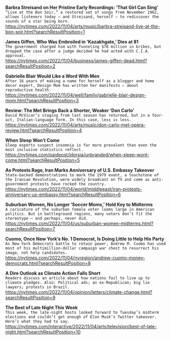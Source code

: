 **Barbra Streisand on Her Pristine Early Recordings: ‘That Girl Can Sing’**\
`“Live at the Bon Soir,” a restored set of songs from November 1962, allows listeners today — and Streisand, herself — to rediscover the sounds of a star being born.`\
https://nytimes.com/2022/11/04/arts/music/barbra-streisand-live-at-the-bon-soir.html?searchResultPosition=1

**James Giffen, Who Was Embroiled in ‘Kazakhgate,’ Dies at 81**\
`The government charged him with funneling $78 million in bribes, but dropped the case after a judge decided he had acted with C.I.A. approval.`\
https://nytimes.com/2022/11/04/business/james-giffen-dead.html?searchResultPosition=2

**Gabrielle Blair Would Like a Word With Men**\
`After 16 years of making a name for herself as a blogger and home decor expert, Design Mom has written her manifesto — about reproductive health.`\
https://nytimes.com/2022/11/04/well/family/gabrielle-blair-design-mom.html?searchResultPosition=3

**Review: The Met Brings Back a Shorter, Weaker ‘Don Carlo’**\
`David McVicar’s staging from last season has returned, but in a four-act, Italian-language form. In this case, less is less.`\
https://nytimes.com/2022/11/04/arts/music/don-carlo-met-opera-review.html?searchResultPosition=4

**When Sleep Won’t Come**\
`Sleep experts suspect insomnia is far more prevalent than even the most inclusive statistics reflect.`\
https://nytimes.com/paidpost/idorsia/unbranded/when-sleep-wont-come.html?searchResultPosition=5

**As Protests Rage, Iran Marks Anniversary of U.S. Embassy Takeover**\
`State-backed demonstrations to mark the 1979 event, a touchstone of the Iranian Revolution, were widely broadcast on TV and come as anti-government protests have rocked the country.`\
https://nytimes.com/2022/11/04/world/middleeast/iran-protests-anniversary-us-embassy.html?searchResultPosition=6

**Suburban Women, No Longer ‘Soccer Moms,’ Hold Key to Midterms**\
`A caricature of the suburban female voter looms large in American politics. But in battleground regions, many voters don’t fit the stereotype — and perhaps, never did.`\
https://nytimes.com/2022/11/04/us/suburban-women-midterms.html?searchResultPosition=7

**Cuomo, Once New York’s No. 1 Democrat, Is Doing Little to Help His Party**\
`As New York Democrats battle to retain power, Andrew M. Cuomo has used most of his multimillion-dollar campaign war chest to resurrect his image, not help candidates.`\
https://nytimes.com/2022/11/04/nyregion/andrew-cuomo-money-democrats.html?searchResultPosition=8

**A Dire Outlook as Climate Action Falls Short**\
`Readers discuss an article about how nations fail to live up to climate pledges. Also: Political ads; an ex-Republican; big lie lawyers; protests in Brazil.`\
https://nytimes.com/2022/11/04/opinion/letters/climate-change.html?searchResultPosition=9

**The Best of Late Night This Week**\
`This week, the late-night hosts looked forward to Tuesday’s midterm elections and couldn’t get enough of Elon Musk’s Twitter takeover. Here’s what they had to say.`\
https://nytimes.com/interactive/2022/11/04/arts/television/best-of-late-night.html?searchResultPosition=10

